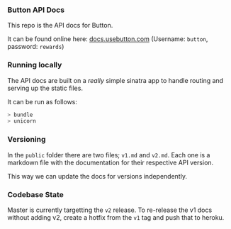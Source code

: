 ### Button API Docs

This repo is the API docs for Button.

It can be found online here: <a href="http://docs.usebutton.com">docs.usebutton.com</a> (Username: `button`, password: `rewards`)

### Running locally

The API docs are built on a *really* simple sinatra app to handle routing and serving up the static files.

It can be run as follows:

```bash
> bundle
> unicorn
```

### Versioning

In the `public` folder there are two files; `v1.md` and `v2.md`. Each one is a markdown file with the documentation for their respective API version.

This way we can update the docs for versions independently.

### Codebase State

Master is currently targetting the `v2` release. To re-release the v1 docs without adding v2, create a hotfix from the `v1` tag and push that to heroku.
